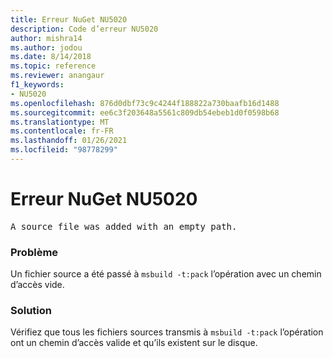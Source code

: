```yaml
---
title: Erreur NuGet NU5020
description: Code d’erreur NU5020
author: mishra14
ms.author: jodou
ms.date: 8/14/2018
ms.topic: reference
ms.reviewer: anangaur
f1_keywords:
- NU5020
ms.openlocfilehash: 876d0dbf73c9c4244f188822a730baafb16d1488
ms.sourcegitcommit: ee6c3f203648a5561c809db54ebeb1d0f0598b68
ms.translationtype: MT
ms.contentlocale: fr-FR
ms.lasthandoff: 01/26/2021
ms.locfileid: "98778299"
---
```

# <a name="nuget-error-nu5020"></a>Erreur NuGet NU5020
<pre>A source file was added with an empty path.</pre>

### <a name="issue"></a>Problème

Un fichier source a été passé à `msbuild -t:pack` l’opération avec un chemin d’accès vide.


### <a name="solution"></a>Solution

Vérifiez que tous les fichiers sources transmis à `msbuild -t:pack` l’opération ont un chemin d’accès valide et qu’ils existent sur le disque.

